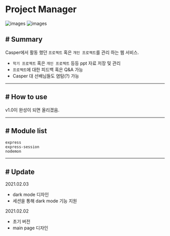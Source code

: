 # Project Manager

![images](https://img.shields.io/badge/npm-v6.14-brightgreen)
![images](https://img.shields.io/badge/node-v14.15-brightgreen)

## # Summary

Casper에서 활동 했던 `프로젝트` 혹은 `개인 프로젝트`를 관리 하는 웹 서비스.

- `학기 프로젝트` 혹은 `개인 프로젝트` 등등 ppt 자료 저장 및 관리
- `프로젝트`에 대한 피드백 혹은 Q&A 가능
- Casper 대 선배님들도 염탐(?) 가능

---
## # How to use

v1.0이 완성이 되면 올리겠음.

---

## # Module list

```
express
express-session
nodemon
```

---

## # Update

2021.02.03

- dark mode 디자인
- 세션을 통해 dark mode 기능 지원

2021.02.02

- 초기 버전
- main page 디자인 
